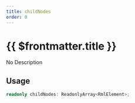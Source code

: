 ```yaml
---
title: childNodes
order: 0
---
```


# {{ $frontmatter.title }}

No Description

## Usage

```ts
readonly childNodes: ReadonlyArray<RmlElement>;
```
